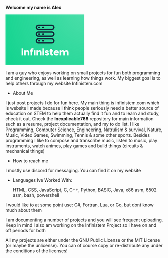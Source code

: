 **Welcome my name is Alex**

<img src="assets/favicon.png" width="50%" height="50%">


I am a guy who enjoys working on small projects for fun both programming and engineering, as well as learning how things work. My biggest goal is to help others through my website Infinistem.com

- About Me
  
I just post projects I do for fun here. My main thing is infinistem.com which is website I made because I think people seriously
need a better source of education on STEM to help them actually find it fun and to learn and study, check it out.
Check the **Inexplicable768** repository for main information such as a resume, project documentation, and my to do list. I like
Programming, Computer Science, Engineering, Natrulism & survival, Nature, Music, Video Games, Swimming, Tennis & some other sports. 
Besides programming I like to compose and transcribe music, listen to music, play instruments, watch animes, play games and build things
(circuits & mechanical things)
  
-  How to reach me
  
  I mostly use discord for messaging. You can find it on my website
  
 - Languages Ive Worked With:
   
   HTML, CSS, JavaScript, C, C++, Python, BASIC, Java, x86 asm, 6502 asm, bash, powershell

I would like to at some point use:  C#, Fortran, Lua, or Go, but dont know much about them

I am documenting a number of projects and you will see frequent uploading. Keep in mind I also am working on the Infinistem Project so I have on and off periods for both

All my projects are either under the GNU Public License or the MIT License (or maybe the unlicense). You can of course copy or re-distribute any under the conditions of the licenses! 


  
    
    
    

<!---
Infinistem/Infinistem is a ✨ special ✨ repository because its `README.md` (this file) appears on your GitHub profile.
You can click the Preview link to take a look at your changes.
--->
